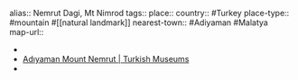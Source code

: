 alias:: Nemrut Dagi, Mt Nimrod
tags:: 
place::
country:: #Turkey 
place-type:: #mountain #[[natural landmark]]
nearest-town:: #Adiyaman #Malatya  
map-url::

-
- [Adıyaman Mount Nemrut | Turkish Museums](https://turkishmuseums.com/museum/detail/1929-adiyaman-mount-nemrut/1929/4)
-